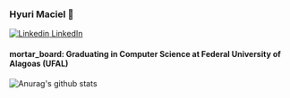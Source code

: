 ### Hyuri Maciel 👋
[![Linkedin](https://i.stack.imgur.com/gVE0j.png) LinkedIn](https://www.linkedin.com/in/hyuri-maciel-538156aa/)


#### mortar_board: Graduating in Computer Science at Federal University of Alagoas (UFAL)
  



![Anurag's github stats](https://github-readme-stats.vercel.app/api?username=HyuriMaciel&theme=react&show_icons=true)





